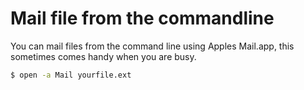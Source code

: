 # Mail file from the commandline

You can mail files from the command line using Apples Mail.app, this sometimes comes handy when you are busy.

```bash
$ open -a Mail yourfile.ext
```
